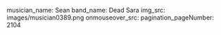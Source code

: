 musician_name: Sean
band_name: Dead Sara
img_src: images/musician0389.png
onmouseover_src: 
pagination_pageNumber: 2104